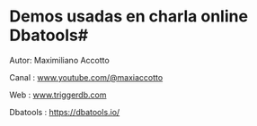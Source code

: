 # Demos usadas en charla online Dbatools#

Autor: Maximiliano Accotto

Canal    : www.youtube.com/@maxiaccotto

Web      :  www.triggerdb.com 

Dbatools : https://dbatools.io/

